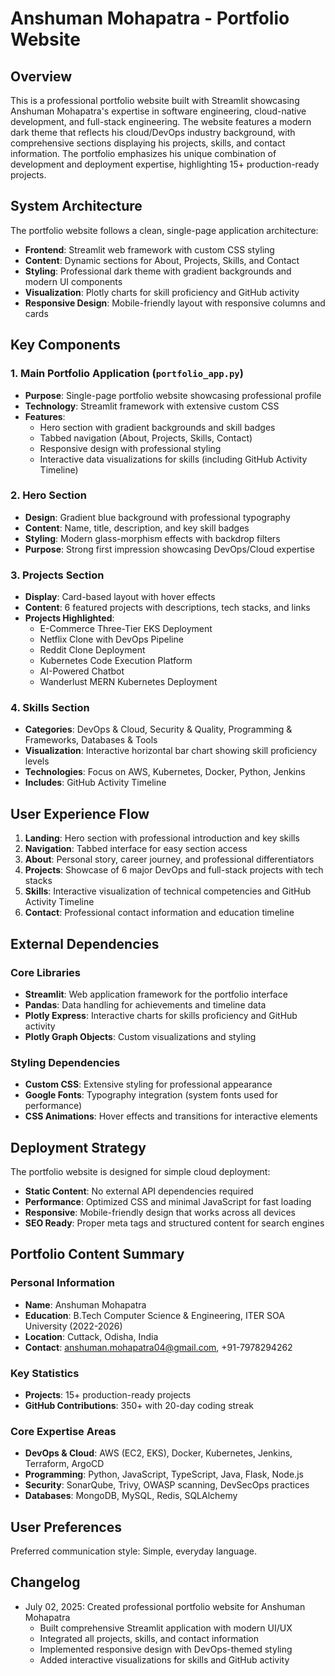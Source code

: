 # Anshuman Mohapatra - Portfolio Website

## Overview

This is a professional portfolio website built with Streamlit showcasing Anshuman Mohapatra's expertise in software engineering, cloud-native development, and full-stack engineering. The website features a modern dark theme that reflects his cloud/DevOps industry background, with comprehensive sections displaying his projects, skills, and contact information. The portfolio emphasizes his unique combination of development and deployment expertise, highlighting 15+ production-ready projects.

## System Architecture

The portfolio website follows a clean, single-page application architecture:

- **Frontend**: Streamlit web framework with custom CSS styling
- **Content**: Dynamic sections for About, Projects, Skills, and Contact
- **Styling**: Professional dark theme with gradient backgrounds and modern UI components
- **Visualization**: Plotly charts for skill proficiency and GitHub activity
- **Responsive Design**: Mobile-friendly layout with responsive columns and cards

## Key Components

### 1. Main Portfolio Application (`portfolio_app.py`)
- **Purpose**: Single-page portfolio website showcasing professional profile
- **Technology**: Streamlit framework with extensive custom CSS
- **Features**: 
  - Hero section with gradient backgrounds and skill badges
  - Tabbed navigation (About, Projects, Skills, Contact)
  - Responsive design with professional styling
  - Interactive data visualizations for skills (including GitHub Activity Timeline)

### 2. Hero Section
- **Design**: Gradient blue background with professional typography
- **Content**: Name, title, description, and key skill badges
- **Styling**: Modern glass-morphism effects with backdrop filters
- **Purpose**: Strong first impression showcasing DevOps/Cloud expertise

### 3. Projects Section
- **Display**: Card-based layout with hover effects
- **Content**: 6 featured projects with descriptions, tech stacks, and links
- **Projects Highlighted**:
  - E-Commerce Three-Tier EKS Deployment
  - Netflix Clone with DevOps Pipeline
  - Reddit Clone Deployment
  - Kubernetes Code Execution Platform
  - AI-Powered Chatbot
  - Wanderlust MERN Kubernetes Deployment

### 4. Skills Section
- **Categories**: DevOps & Cloud, Security & Quality, Programming & Frameworks, Databases & Tools
- **Visualization**: Interactive horizontal bar chart showing skill proficiency levels
- **Technologies**: Focus on AWS, Kubernetes, Docker, Python, Jenkins
- **Includes**: GitHub Activity Timeline

## User Experience Flow

1. **Landing**: Hero section with professional introduction and key skills
2. **Navigation**: Tabbed interface for easy section access
3. **About**: Personal story, career journey, and professional differentiators
4. **Projects**: Showcase of 6 major DevOps and full-stack projects with tech stacks
5. **Skills**: Interactive visualization of technical competencies and GitHub Activity Timeline
6. **Contact**: Professional contact information and education timeline

## External Dependencies

### Core Libraries
- **Streamlit**: Web application framework for the portfolio interface
- **Pandas**: Data handling for achievements and timeline data
- **Plotly Express**: Interactive charts for skills proficiency and GitHub activity
- **Plotly Graph Objects**: Custom visualizations and styling

### Styling Dependencies
- **Custom CSS**: Extensive styling for professional appearance
- **Google Fonts**: Typography integration (system fonts used for performance)
- **CSS Animations**: Hover effects and transitions for interactive elements

## Deployment Strategy

The portfolio website is designed for simple cloud deployment:

- **Static Content**: No external API dependencies required
- **Performance**: Optimized CSS and minimal JavaScript for fast loading
- **Responsive**: Mobile-friendly design that works across all devices
- **SEO Ready**: Proper meta tags and structured content for search engines

## Portfolio Content Summary

### Personal Information
- **Name**: Anshuman Mohapatra
- **Education**: B.Tech Computer Science & Engineering, ITER SOA University (2022-2026)
- **Location**: Cuttack, Odisha, India
- **Contact**: anshuman.mohapatra04@gmail.com, +91-7978294262

### Key Statistics
- **Projects**: 15+ production-ready projects
- **GitHub Contributions**: 350+ with 20-day coding streak

### Core Expertise Areas
- **DevOps & Cloud**: AWS (EC2, EKS), Docker, Kubernetes, Jenkins, Terraform, ArgoCD
- **Programming**: Python, JavaScript, TypeScript, Java, Flask, Node.js
- **Security**: SonarQube, Trivy, OWASP scanning, DevSecOps practices
- **Databases**: MongoDB, MySQL, Redis, SQLAlchemy

## User Preferences

Preferred communication style: Simple, everyday language.

## Changelog

- July 02, 2025: Created professional portfolio website for Anshuman Mohapatra
  - Built comprehensive Streamlit application with modern UI/UX
  - Integrated all projects, skills, and contact information
  - Implemented responsive design with DevOps-themed styling
  - Added interactive visualizations for skills and GitHub activity